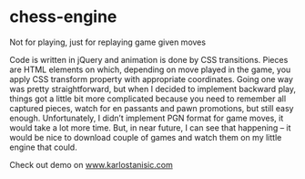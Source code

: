 # chess-engine
Not for playing, just for replaying game given moves

Code is written in jQuery and animation is done by CSS transitions. 
Pieces are HTML elements on which, depending on move played in the game, you apply CSS transform property with appropriate coordinates. 
Going one way was pretty straightforward, but when I decided to implement backward play, things got a little bit more complicated 
because you need to remember all captured pieces, watch for en passants and pawn promotions, but still easy enough. 
Unfortunately, I didn’t implement PGN format for game moves, it would take a lot more time. But, in near future, 
I can see that happening – it would be nice to download couple of games and watch them on my little engine that could.

Check out demo on www.karlostanisic.com
